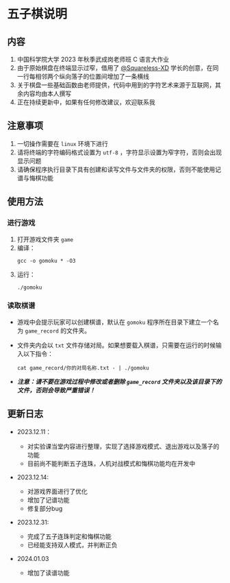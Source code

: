 # 五子棋说明

## 内容

1. 中国科学院大学 2023 年秋季武成岗老师班 C 语言大作业
2. 由于原始棋盘在终端显示过窄，借用了 [@Squareless-XD](https://github.com/Squareless-XD) 学长的创意，在同一行每相邻两个纵向落子的位置间增加了一条横线
3. 关于棋盘一些基础函数由老师提供，代码中用到的字符艺术来源于互联网，其余内容均由本人撰写
4. 正在持续更新中，如果有任何修改建议，欢迎联系我

## 注意事项

1. 一切操作需要在 `linux` 环境下进行
2. 请将终端的字符编码格式设置为 `utf-8` ，字符显示设置为窄字符，否则会出现显示问题
3. 请确保程序执行目录下具有创建和读写文件与文件夹的权限，否则不能使用记谱与悔棋功能

## 使用方法

### 进行游戏

1. 打开游戏文件夹 `game`
2. 编译：
   ```shell
   gcc -o gomoku * -O3
   ```
3. 运行：
    ```shell
    ./gomoku
    ```

### 读取棋谱

- 游戏中会提示玩家可以创建棋谱，默认在 `gomoku` 程序所在目录下建立一个名为 `game_record` 的文件夹。

- 文件夹内会以 `txt` 文件存储对局。如果想要载入棋谱，只需要在运行的时候输入以下指令：

  ```shell
  cat game_record/你的对局名称.txt - | ./gomoku
  ```

- ***注意：请不要在游戏过程中修改或者删除 `game_record` 文件夹以及该目录下的文件，否则会导致严重错误！***

## 更新日志

- 2023.12.11：
    - 对实验课当堂内容进行整理，实现了选择游戏模式、退出游戏以及落子的功能
    - 目前尚不能判断五子连珠，人机对战模式和悔棋功能均在开发中

- 2023.12.14:
    - 对游戏界面进行了优化
    - 增加了记谱功能
    - 修复部分bug

- 2023.12.31:
    - 完成了五子连珠判定和悔棋功能
    - 已经能支持双人模式，并判断正负

- 2024.01.03
  - 增加了读谱功能
